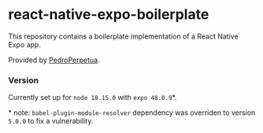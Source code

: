 react-native-expo-boilerplate
===
This repository contains a boilerplate implementation of a React Native Expo app.

Provided by [PedroPerpetua](https://github.com/PedroPerpetua).

### Version
Currently set up for `node 18.15.0` with `expo 48.0.9`*.

\* note: `babel-plugin-module-resolver` dependency was overriden to version `5.0.0` to fix a vulnerability.
